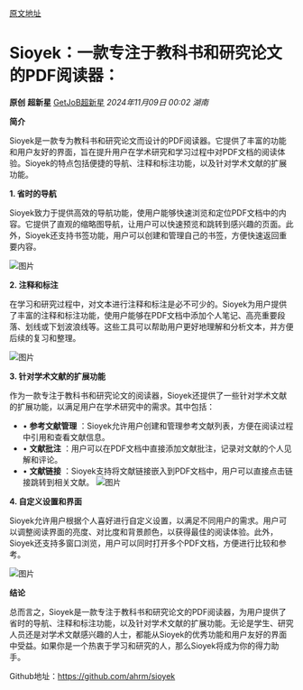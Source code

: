 [原文地址](https://mp.weixin.qq.com/s/KE0YCp_3QAp4swp8VoTbaQ)

# Sioyek：一款专注于教科书和研究论文的PDF阅读器：

**原创** **超新星** [GetJoB超新星](javascript:void(0);) *2024年11月09日 00:02* *湖南*

**简介**

Sioyek是一款专为教科书和研究论文而设计的PDF阅读器。它提供了丰富的功能和用户友好的界面，旨在提升用户在学术研究和学习过程中对PDF文档的阅读体验。Sioyek的特点包括便捷的导航、注释和标注功能，以及针对学术文献的扩展功能。

**1. 省时的导航**

Sioyek致力于提供高效的导航功能，使用户能够快速浏览和定位PDF文档中的内容。它提供了直观的缩略图导航，让用户可以快速预览和跳转到感兴趣的页面。此外，Sioyek还支持书签功能，用户可以创建和管理自己的书签，方便快速返回重要内容。

![图片](https://mmbiz.qpic.cn/mmbiz_png/Xbg0KxKumFpicXR9dQ8AmJCN9PqK73icw5v3exF3loHz9Mz1mfXuUcA4FlOZnKzBBz8GznMTubwUMyh1tOum1KDg/640?wx_fmt=png&from=appmsg&tp=webp&wxfrom=5&wx_lazy=1&wx_co=1)

**2. 注释和标注**

在学习和研究过程中，对文本进行注释和标注是必不可少的。Sioyek为用户提供了丰富的注释和标注功能，使用户能够在PDF文档中添加个人笔记、高亮重要段落、划线或下划波浪线等。这些工具可以帮助用户更好地理解和分析文本，并方便后续的复习和整理。

![图片](https://mmbiz.qpic.cn/mmbiz_png/Xbg0KxKumFpicXR9dQ8AmJCN9PqK73icw5VPe1TzbB3ROg1z60Af5ibWNGmz33AiaxUzPoVHjKpraDdhYxj9FEvhDw/640?wx_fmt=png&from=appmsg&tp=webp&wxfrom=5&wx_lazy=1&wx_co=1)

**3. 针对学术文献的扩展功能**

作为一款专注于教科书和研究论文的阅读器，Sioyek还提供了一些针对学术文献的扩展功能，以满足用户在学术研究中的需求。其中包括：

* •  **参考文献管理** ：Sioyek允许用户创建和管理参考文献列表，方便在阅读过程中引用和查看文献信息。
* •  **文献批注** ：用户可以在PDF文档中直接添加文献批注，记录对文献的个人见解和评论。
* •  **文献链接** ：Sioyek支持将文献链接嵌入到PDF文档中，用户可以直接点击链接跳转到相关文献。
  ![图片](https://mmbiz.qpic.cn/mmbiz_png/Xbg0KxKumFpicXR9dQ8AmJCN9PqK73icw5WPnDvL7BsjPoMZ6cWCRVP3GB8WomhWqtMYwJ35ibsBb0qgDiavQibD2Pg/640?wx_fmt=png&from=appmsg&tp=webp&wxfrom=5&wx_lazy=1&wx_co=1)

**4. 自定义设置和界面**

Sioyek允许用户根据个人喜好进行自定义设置，以满足不同用户的需求。用户可以调整阅读界面的亮度、对比度和背景颜色，以获得最佳的阅读体验。此外，Sioyek还支持多窗口浏览，用户可以同时打开多个PDF文档，方便进行比较和参考。

![图片](https://mmbiz.qpic.cn/mmbiz_png/Xbg0KxKumFpicXR9dQ8AmJCN9PqK73icw5vNic9DZX1HxOPrMGuvckS31KrKtWic6QbbLE2BsdJUSbmiaic26OZfLNhQ/640?wx_fmt=png&from=appmsg&tp=webp&wxfrom=5&wx_lazy=1&wx_co=1)

**结论**

总而言之，Sioyek是一款专注于教科书和研究论文的PDF阅读器，为用户提供了省时的导航、注释和标注功能，以及针对学术文献的扩展功能。无论是学生、研究人员还是对学术文献感兴趣的人士，都能从Sioyek的优秀功能和用户友好的界面中受益。如果你是一个热衷于学习和研究的人，那么Sioyek将成为你的得力助手。

Github地址：https://github.com/ahrm/sioyek
